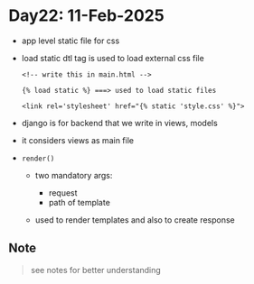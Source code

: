 # Day22: 11-Feb-2025

- app level static file for css

- load static dtl tag is used to load external css file

    ```django html
    <!-- write this in main.html -->

    {% load static %} ===> used to load static files

    <link rel='stylesheet' href="{% static 'style.css' %}">
    ```


- django is for backend that we write in views, models

- it considers views as main file

- `render()`
    - two mandatory args: 
        - request
        - path of template

    - used to render templates and also to create response

## Note

> see notes for better understanding
